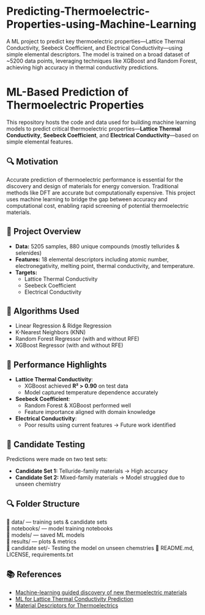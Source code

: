 # Predicting-Thermoelectric-Properties-using-Machine-Learning
A ML project to predict key thermoelectric properties—Lattice Thermal Conductivity, Seebeck Coefficient, and Electrical Conductivity—using simple elemental descriptors. The model is trained on a broad dataset of ~5200 data points, leveraging techniques like XGBoost and Random Forest, achieving high accuracy in thermal conductivity predictions.
# ML-Based Prediction of Thermoelectric Properties

This repository hosts the code and data used for building machine learning models to predict critical thermoelectric properties—**Lattice Thermal Conductivity**, **Seebeck Coefficient**, and **Electrical Conductivity**—based on simple elemental features.

## 🔍 Motivation

Accurate prediction of thermoelectric performance is essential for the discovery and design of materials for energy conversion. Traditional methods like DFT are accurate but computationally expensive. This project uses machine learning to bridge the gap between accuracy and computational cost, enabling rapid screening of potential thermoelectric materials.

## 📘 Project Overview

- **Data:** 5205 samples, 880 unique compounds (mostly tellurides & selenides)
- **Features:** 18 elemental descriptors including atomic number, electronegativity, melting point, thermal conductivity, and temperature.
- **Targets:**  
  - Lattice Thermal Conductivity  
  - Seebeck Coefficient  
  - Electrical Conductivity

## 🧠 Algorithms Used

- Linear Regression & Ridge Regression  
- K-Nearest Neighbors (KNN)  
- Random Forest Regressor (with and without RFE)  
- XGBoost Regressor (with and without RFE)

## 🎯 Performance Highlights

- **Lattice Thermal Conductivity**:  
  - XGBoost achieved **R² > 0.90** on test data  
  - Model captured temperature dependence accurately  
- **Seebeck Coefficient**:  
  - Random Forest & XGBoost performed well  
  - Feature importance aligned with domain knowledge  
- **Electrical Conductivity**:  
  - Poor results using current features → Future work identified

## 🧪 Candidate Testing

Predictions were made on two test sets:
- **Candidate Set 1:** Telluride-family materials → High accuracy
- **Candidate Set 2:** Mixed-family materials → Model struggled due to unseen chemistry

## 🔍 Folder Structure
📁 data/ — training sets & candidate sets  
📁 notebooks/ — model training notebooks  
📁 models/ — saved ML models  
📁 results/ — plots & metrics  
📁 candidate set/- Testing the model on unseen chemstries 
📄 README.md, LICENSE, requirements.txt  

## 📚 References

- [Machine-learning guided discovery of new thermoelectric materials](https://doi.org/10.1038/s41598-019-39278-z)  
- [ML for Lattice Thermal Conductivity Prediction](https://doi.org/10.1016/j.commatsci.2019.109155)  
- [Material Descriptors for Thermoelectrics](https://doi.org/10.1039/C4EE03157A)

